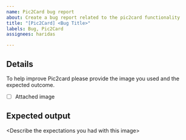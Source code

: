 ```yaml
---
name: Pic2Card bug report
about: Create a bug report related to the pic2card functionality
title: "[Pic2Card] <Bug Title>"
labels: Bug, Pic2Card
assignees: haridas

---
```


## Details

To help improve Pic2card please provide the image you used and the expected outcome.

- [ ] Attached image

## Expected output

&lt;Describe the expectations you had with this image&gt;

